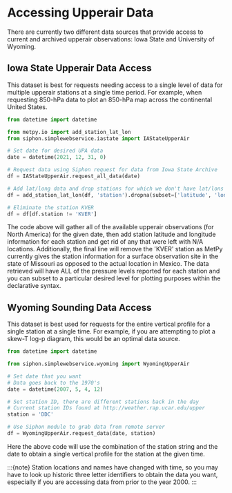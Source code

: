 # Accessing Upperair Data

There are currently two different data sources that
provide access to current and archived upperair observations:
Iowa State and University of Wyoming.

## Iowa State Upperair Data Access
This dataset is best for requests needing access to a single level
of data for multiple upperair stations at a single time period. For example,
when requesting 850-hPa data to plot an 850-hPa map across
the continental United States.

```python
from datetime import datetime

from metpy.io import add_station_lat_lon
from siphon.simplewebservice.iastate import IAStateUpperAir

# Set date for desired UPA data
date = datetime(2021, 12, 31, 0)

# Request data using Siphon request for data from Iowa State Archive
df = IAStateUpperAir.request_all_data(date)

# Add lat/long data and drop stations for which we don't have lat/lons
df = add_station_lat_lon(df, 'station').dropna(subset=['latitude', 'longitude'])

# Eliminate the station KVER
df = df[df.station != 'KVER']
```

The code above will gather all of the available upperair observations (for North
America) for the given date, then add station latitude and longitude information
for each station and get rid of any that were left with N/A locations. Additionally,
the final line will remove the 'KVER' station as MetPy currently gives the station
information for a surface observation site in the state of Missouri as opposed to
the actual location in Mexico. The data retrieved will have ALL of the pressure levels
reported for each station and you can subset to a particular desired level for plotting
purposes within the declarative syntax.

## Wyoming Sounding Data Access
This dataset is best used for requests for the entire vertical profile for
a single station at a single time. For example, if you are attempting to plot
a skew-T log-p diagram, this would be an optimal data source.

```python
from datetime import datetime

from siphon.simplewebservice.wyoming import WyomingUpperAir

# Set date that you want
# Data goes back to the 1970's
date = datetime(2007, 5, 4, 12)

# Set station ID, there are different stations back in the day
# Current station IDs found at http://weather.rap.ucar.edu/upper
station = 'DDC'

# Use Siphon module to grab data from remote server
df = WyomingUpperAir.request_data(date, station)
```

Here the above code will use the combination of the station string
and the date to obtain a single vertical profile for the station
at the given time.

:::{note}
Station locations and names have changed with time, so you may have to
look up historic three letter identifiers to obtain the data you want,
especially if you are accessing data from prior to the year 2000.
:::
